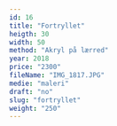 ```yaml
---
id: 16
title: "Fortryllet"
heigth: 30
width: 50
method: "Akryl på lærred"
year: 2018
price: "2300"
fileName: "IMG_1817.JPG"
medie: "maleri"
draft: "no"
slug: "fortryllet"
weight: "250"
---
```

